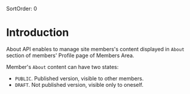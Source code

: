 SortOrder: 0
# Introduction

About API enables to manage site members's content displayed in `About` section of members' Profile page of Members Area.  

Member's `About` content can have two states:
 - `PUBLIC`. Published version, visible to other members.
 - `DRAFT`. Not published version, visible only to oneself.
